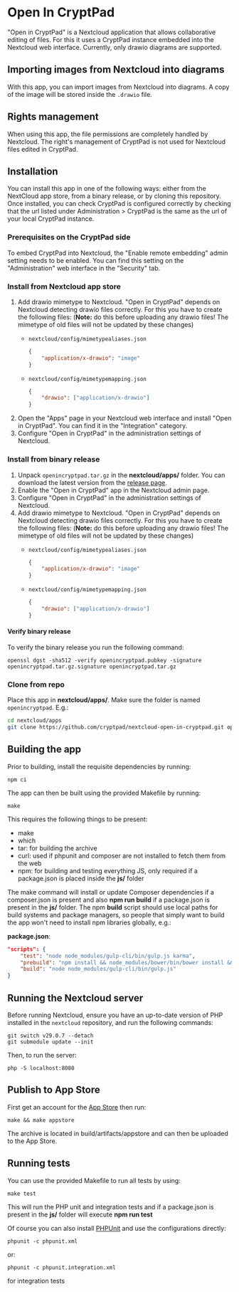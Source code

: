 <!---
SPDX-FileCopyrightText: 2023 XWiki CryptPad Team <contact@cryptpad.org> and contributors

SPDX-License-Identifier: AGPL-3.0-or-later
-->

# Open In CryptPad

"Open in CryptPad" is a Nextcloud application that allows collaborative editing
of files. For this it uses a CryptPad instance embedded into the Nextcloud web
interface. Currently, only drawio diagrams are supported.

## Importing images from Nextcloud into diagrams

With this app, you can import images from Nextcloud into
diagrams. A copy of the image will be stored inside the `.drawio` file.

## Rights management

When using this app, the file permissions are completely handled by
Nextcloud. The right's management of CryptPad is not used for Nextcloud
files edited in CryptPad.

## Installation

You can install this app in one of the following ways: either from the NextCloud app store, from a binary release, or by cloning this repository. Once installed, you can check CryptPad is configured correctly by checking that the url listed under Administration > CryptPad is the same as the url of your local CryptPad instance.

### Prerequisites on the CryptPad side

To embed CryptPad into Nextcloud, the "Enable remote embedding" admin setting
needs to be enabled. You can find this setting on the "Administration" web
interface in the "Security" tab.


### Install from Nextcloud app store

1. Add drawio mimetype to Nextcloud. "Open in CryptPad" depends on Nextcloud
   detecting drawio files correctly. For this you have to create the following
   files: (**Note:** do this before uploading any drawio files! The mimetype of
   old files will not be updated by these changes)
    - `nextcloud/config/mimetypealiases.json`

        ``` json
        {
            "application/x-drawio": "image"
        }
        ```

    - `nextcloud/config/mimetypemapping.json`

        ``` json
        {
            "drawio": ["application/x-drawio"]
        }
        ```
2. Open the "Apps" page in your Nextcloud web interface and install "Open in
   CryptPad". You can find it in the "Integration" category.
3. Configure "Open in CryptPad" in the administration settings of Nextcloud.

### Install from binary release

1. Unpack `openincryptpad.tar.gz` in the **nextcloud/apps/** folder. You can
   download the latest version from the [release
   page](https://github.com/cryptpad/nextcloud-open-in-cryptpad/releases).
2. Enable the "Open in CryptPad" app in the Nextcloud admin page.
3. Configure "Open in CryptPad" in the administration settings of Nextcloud.
4. Add drawio mimetype to Nextcloud. "Open in CryptPad" depends on Nextcloud
   detecting drawio files correctly. For this you have to create the following
   files: (**Note:** do this before uploading any drawio files! The mimetype of
   old files will not be updated by these changes)
    - `nextcloud/config/mimetypealiases.json`

        ``` json
        {
            "application/x-drawio": "image"
        }
        ```

    - `nextcloud/config/mimetypemapping.json`

        ``` json
        {
            "drawio": ["application/x-drawio"]
        }
        ```

#### Verify binary release

To verify the binary release you run the following command:

``` shell
openssl dgst -sha512 -verify openincryptpad.pubkey -signature openincryptpad.tar.gz.signature openincryptpad.tar.gz
```

### Clone from repo
Place this app in **nextcloud/apps/**. Make sure the folder is named `openincryptpad`. E.g.:

``` sh
cd nextcloud/apps
git clone https://github.com/cryptpad/nextcloud-open-in-cryptpad.git openincryptpad
```

## Building the app

Prior to building, install the requisite dependencies by running:

    npm ci


The app can then be built using the provided Makefile by running:

    make

This requires the following things to be present:
* make
* which
* tar: for building the archive
* curl: used if phpunit and composer are not installed to fetch them from the web
* npm: for building and testing everything JS, only required if a package.json is placed inside the **js/** folder

The make command will install or update Composer dependencies if a composer.json is present and also **npm run build** if a package.json is present in the **js/** folder. The npm **build** script should use local paths for build systems and package managers, so people that simply want to build the app won't need to install npm libraries globally, e.g.:

**package.json**:
```json
"scripts": {
    "test": "node node_modules/gulp-cli/bin/gulp.js karma",
    "prebuild": "npm install && node_modules/bower/bin/bower install && node_modules/bower/bin/bower update",
    "build": "node node_modules/gulp-cli/bin/gulp.js"
}
```

## Running the Nextcloud server

Before running Nextcloud, ensure you have an up-to-date version of PHP installed in the `nextcloud` repository, and run the following commands:

    git switch v29.0.7 --detach
    git submodule update --init

Then, to run the server:

    php -S localhost:8080

## Publish to App Store

First get an account for the [App Store](http://apps.nextcloud.com/) then run:

    make && make appstore

The archive is located in build/artifacts/appstore and can then be uploaded to the App Store.

## Running tests
You can use the provided Makefile to run all tests by using:

    make test

This will run the PHP unit and integration tests and if a package.json is present in the **js/** folder will execute **npm run test**

Of course you can also install [PHPUnit](http://phpunit.de/getting-started.html) and use the configurations directly:

    phpunit -c phpunit.xml

or:

    phpunit -c phpunit.integration.xml

for integration tests
